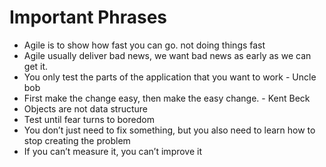# Important Phrases

* Agile is to show how fast you can go. not doing things fast
* Agile usually deliver bad news, we want bad news as early as we can get it.
* You only test the parts of the application that you want to work - Uncle bob
* First make the change easy, then make the easy change. - Kent Beck
* Objects are not data structure
* Test until fear turns to boredom
* You don’t just need to fix something, but you also need to learn how to stop creating the problem
* If you can’t measure it, you can’t improve it
